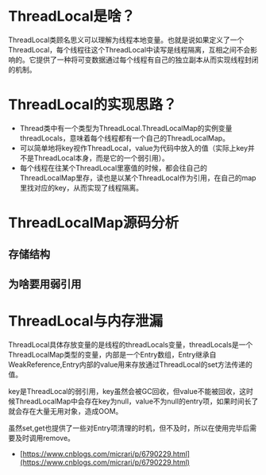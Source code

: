 # ThreadLocal是啥？

ThreadLocal类顾名思义可以理解为线程本地变量。也就是说如果定义了一个ThreadLocal，每个线程往这个ThreadLocal中读写是线程隔离，互相之间不会影响的。它提供了一种将可变数据通过每个线程有自己的独立副本从而实现线程封闭的机制。

# ThreadLocal的实现思路？

- Thread类中有一个类型为ThreadLocal.ThreadLocalMap的实例变量threadLocals，意味着每个线程都有一个自己的ThreadLocalMap。
- 可以简单地将key视作ThreadLocal，value为代码中放入的值（实际上key并不是ThreadLocal本身，而是它的一个弱引用）。
- 每个线程在往某个ThreadLocal里塞值的时候，都会往自己的ThreadLocalMap里存，读也是以某个ThreadLocal作为引用，在自己的map里找对应的key，从而实现了线程隔离。



# ThreadLocalMap源码分析

## 存储结构



## 为啥要用弱引用	

# ThreadLocal与内存泄漏

ThreadLocal具体存放变量的是线程的threadLocals变量，threadLocals是一个ThreadLocalMap类型的变量，内部是一个Entry数组，Entry继承自WeakReference,Entry内部的value用来存放通过ThreadLocal的set方法传递的值。

key是ThreadLocal的弱引用，key虽然会被GC回收，但value不能被回收，这时候ThreadLocalMap中会存在key为null，value不为null的entry项，如果时间长了就会存在大量无用对象，造成OOM。

虽然set,get也提供了一些对Entry项清理的时机，但不及时，所以在使用完毕后需要及时调用remove。



- [https://www.cnblogs.com/micrari/p/6790229.html](https://www.cnblogs.com/micrari/p/6790229.html)